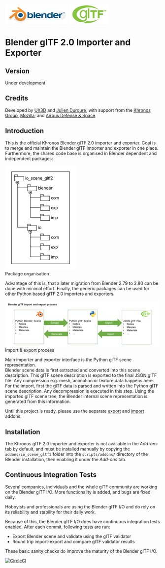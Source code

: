 [![Blender](misc/Blender_logo.png)](http://www.blender.org/) [![glTF](misc/glTF_logo.png)](https://www.khronos.org/gltf/)  

Blender glTF 2.0 Importer and Exporter
======================================

Version
-------

Under development

Credits
-------

Developed by [UX3D](http://www.ux3d.io/) and [Julien Duroure](http://julienduroure.com/), with support from the [Khronos Group](https://www.khronos.org/), [Mozilla](https://www.mozilla.org/), and [Airbus Defense & Space](https://www.airbus.com/space.html).

Introduction
------------
This is the official Khronos Blender glTF 2.0 importer and exporter. Goal is to merge and maintain the Blender glTF importer and exporter in one place. Furthermore, the shared code base is organised in Blender dependent and independent packages:  

![Packages](docs/packages.png)  
Package organisation  

Advantage of this is, that a later migration from Blender 2.79 to 2.80 can be done with minimal effort. Finally, the generic packages can be used for other Python based glTF 2.0 importers and exporters.  

![Process](docs/io_process.png)  
Import & export process

Main importer and exporter interface is the Python glTF scene representation.  
Blender scene data is first extracted and converted into this scene description. This glTF scene description is exported to the final JSON glTF file. Any compression e.g. mesh, animation or texture data happens here.  
For the import, first the glTF data is parsed and written into the Python glTF scene description. Any decompression is executed in this step. Using the imported glTF scene tree, the Blender internal scene representation is generated from this information.  

Until this project is ready, please use the separate [export](https://github.com/KhronosGroup/glTF-Blender-Exporter) and [import](https://github.com/julienduroure/gltf2-blender-importer) addons.  

Installation
------------
The Khronos glTF 2.0 importer and exporter is not available in the *Add-ons* tab by default, and must be installed manually by copying the `addons/io_scene_gltf2` folder into the `scripts/addons/` directory of the Blender installation, then enabling it under the *Add-ons* tab.

Continuous Integration Tests
----------------------------

Several companies, individuals and the whole glTF community are working on the Blender glTF I/O. More functionality is added, and bugs are fixed daily.  
  
Hobbyists and professionals are using the Blender glTF I/O and do rely on its reliability and stability for their daily work.  
  
Because of this, the Blender glTF I/O does have continuous integration tests enabled. After each commit, following tests are run:  
-	Export Blender scene and validate using the glTF validator  
-	Round trip import-export and compare glTF validator results  

These basic sanity checks do improve the maturity of the Blender glTF I/O.  

[![CircleCI](https://circleci.com/gh/KhronosGroup/glTF-Blender-IO.svg?style=svg)](https://circleci.com/gh/KhronosGroup/glTF-Blender-IO)
